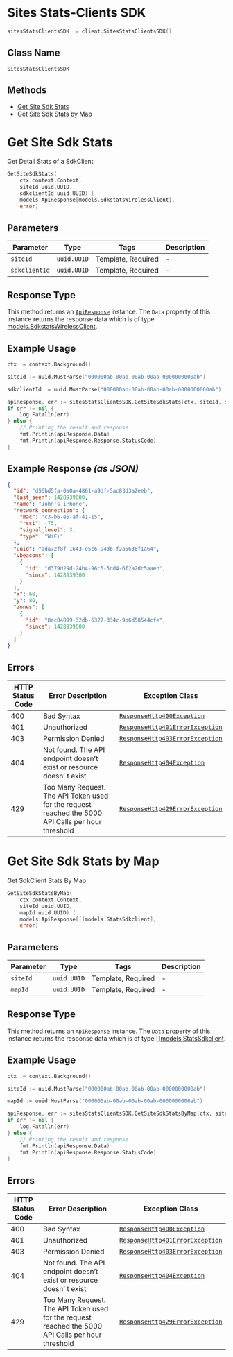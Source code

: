 # Sites Stats-Clients SDK

```go
sitesStatsClientsSDK := client.SitesStatsClientsSDK()
```

## Class Name

`SitesStatsClientsSDK`

## Methods

* [Get Site Sdk Stats](../../doc/controllers/sites-stats-clients-sdk.md#get-site-sdk-stats)
* [Get Site Sdk Stats by Map](../../doc/controllers/sites-stats-clients-sdk.md#get-site-sdk-stats-by-map)


# Get Site Sdk Stats

Get Detail Stats of a SdkClient

```go
GetSiteSdkStats(
    ctx context.Context,
    siteId uuid.UUID,
    sdkclientId uuid.UUID) (
    models.ApiResponse[models.SdkstatsWirelessClient],
    error)
```

## Parameters

| Parameter | Type | Tags | Description |
|  --- | --- | --- | --- |
| `siteId` | `uuid.UUID` | Template, Required | - |
| `sdkclientId` | `uuid.UUID` | Template, Required | - |

## Response Type

This method returns an [`ApiResponse`](../../doc/api-response.md) instance. The `Data` property of this instance returns the response data which is of type [models.SdkstatsWirelessClient](../../doc/models/sdkstats-wireless-client.md).

## Example Usage

```go
ctx := context.Background()

siteId := uuid.MustParse("000000ab-00ab-00ab-00ab-0000000000ab")

sdkclientId := uuid.MustParse("000000ab-00ab-00ab-00ab-0000000000ab")

apiResponse, err := sitesStatsClientsSDK.GetSiteSdkStats(ctx, siteId, sdkclientId)
if err != nil {
    log.Fatalln(err)
} else {
    // Printing the result and response
    fmt.Println(apiResponse.Data)
    fmt.Println(apiResponse.Response.StatusCode)
}
```

## Example Response *(as JSON)*

```json
{
  "id": "d56bd5fa-0a0a-4861-a9df-5ac83d3a2eeb",
  "last_seen": 1428939600,
  "name": "John's iPhone",
  "network_connection": {
    "mac": "c3-b6-e5-af-41-15",
    "rssi": -75,
    "signal_level": 3,
    "type": "WiFi"
  },
  "uuid": "ada72f8f-1643-e5c6-94db-f2a5636f1a64",
  "vbeacons": [
    {
      "id": "d379d29d-24b4-96c5-5dd4-6f2a2dc5aaeb",
      "since": 1428939300
    }
  ],
  "x": 60,
  "y": 80,
  "zones": [
    {
      "id": "8ac84899-32db-6327-334c-9b6d58544cfe",
      "since": 1428939600
    }
  ]
}
```

## Errors

| HTTP Status Code | Error Description | Exception Class |
|  --- | --- | --- |
| 400 | Bad Syntax | [`ResponseHttp400Exception`](../../doc/models/response-http-400-exception.md) |
| 401 | Unauthorized | [`ResponseHttp401ErrorException`](../../doc/models/response-http-401-error-exception.md) |
| 403 | Permission Denied | [`ResponseHttp403ErrorException`](../../doc/models/response-http-403-error-exception.md) |
| 404 | Not found. The API endpoint doesn’t exist or resource doesn’ t exist | [`ResponseHttp404Exception`](../../doc/models/response-http-404-exception.md) |
| 429 | Too Many Request. The API Token used for the request reached the 5000 API Calls per hour threshold | [`ResponseHttp429ErrorException`](../../doc/models/response-http-429-error-exception.md) |


# Get Site Sdk Stats by Map

Get SdkClient Stats By Map

```go
GetSiteSdkStatsByMap(
    ctx context.Context,
    siteId uuid.UUID,
    mapId uuid.UUID) (
    models.ApiResponse[[]models.StatsSdkclient],
    error)
```

## Parameters

| Parameter | Type | Tags | Description |
|  --- | --- | --- | --- |
| `siteId` | `uuid.UUID` | Template, Required | - |
| `mapId` | `uuid.UUID` | Template, Required | - |

## Response Type

This method returns an [`ApiResponse`](../../doc/api-response.md) instance. The `Data` property of this instance returns the response data which is of type [[]models.StatsSdkclient](../../doc/models/stats-sdkclient.md).

## Example Usage

```go
ctx := context.Background()

siteId := uuid.MustParse("000000ab-00ab-00ab-00ab-0000000000ab")

mapId := uuid.MustParse("000000ab-00ab-00ab-00ab-0000000000ab")

apiResponse, err := sitesStatsClientsSDK.GetSiteSdkStatsByMap(ctx, siteId, mapId)
if err != nil {
    log.Fatalln(err)
} else {
    // Printing the result and response
    fmt.Println(apiResponse.Data)
    fmt.Println(apiResponse.Response.StatusCode)
}
```

## Errors

| HTTP Status Code | Error Description | Exception Class |
|  --- | --- | --- |
| 400 | Bad Syntax | [`ResponseHttp400Exception`](../../doc/models/response-http-400-exception.md) |
| 401 | Unauthorized | [`ResponseHttp401ErrorException`](../../doc/models/response-http-401-error-exception.md) |
| 403 | Permission Denied | [`ResponseHttp403ErrorException`](../../doc/models/response-http-403-error-exception.md) |
| 404 | Not found. The API endpoint doesn’t exist or resource doesn’ t exist | [`ResponseHttp404Exception`](../../doc/models/response-http-404-exception.md) |
| 429 | Too Many Request. The API Token used for the request reached the 5000 API Calls per hour threshold | [`ResponseHttp429ErrorException`](../../doc/models/response-http-429-error-exception.md) |

